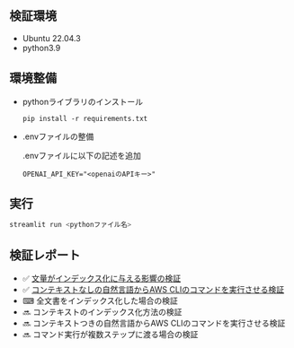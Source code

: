 ## 検証環境
* Ubuntu 22.04.3
* python3.9

## 環境整備
* pythonライブラリのインストール

  `pip install -r requirements.txt`

* .envファイルの整備

  .envファイルに以下の記述を追加
  ```
  OPENAI_API_KEY="<openaiのAPIキー>"
  ```

## 実行
```bash
streamlit run <pythonファイル名>
```

## 検証レポート
* ✅ [文量がインデックス化に与える影響の検証](./report_doc_num.md)
* ✅ [コンテキストなしの自然言語からAWS CLIのコマンドを実行させる検証](./report_exec_command_contextless.md)
* ⌨ 全文書をインデックス化した場合の検証
* 🔜 コンテキストのインデックス化方法の検証
* 🔜 コンテキストつきの自然言語からAWS CLIのコマンドを実行させる検証
* 🔜 コマンド実行が複数ステップに渡る場合の検証
